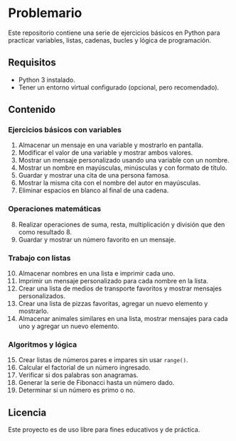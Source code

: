 # Problemario

Este repositorio contiene una serie de ejercicios básicos en Python para practicar variables, listas, cadenas, bucles y lógica de programación.

## Requisitos

- Python 3 instalado.
- Tener un entorno virtual configurado (opcional, pero recomendado).

## Contenido

### Ejercicios básicos con variables

1. Almacenar un mensaje en una variable y mostrarlo en pantalla.
2. Modificar el valor de una variable y mostrar ambos valores.
3. Mostrar un mensaje personalizado usando una variable con un nombre.
4. Mostrar un nombre en mayúsculas, minúsculas y con formato de título.
5. Guardar y mostrar una cita de una persona famosa.
6. Mostrar la misma cita con el nombre del autor en mayúsculas.
7. Eliminar espacios en blanco al final de una cadena.

### Operaciones matemáticas

8. Realizar operaciones de suma, resta, multiplicación y división que den como resultado 8.
9. Guardar y mostrar un número favorito en un mensaje.

### Trabajo con listas

10. Almacenar nombres en una lista e imprimir cada uno.
11. Imprimir un mensaje personalizado para cada nombre en la lista.
12. Crear una lista de medios de transporte favoritos y mostrar mensajes personalizados.
13. Crear una lista de pizzas favoritas, agregar un nuevo elemento y mostrarlo.
14. Almacenar animales similares en una lista, mostrar mensajes para cada uno y agregar un nuevo elemento.

### Algoritmos y lógica

15. Crear listas de números pares e impares sin usar `range()`.
16. Calcular el factorial de un número ingresado.
17. Verificar si dos palabras son anagramas.
18. Generar la serie de Fibonacci hasta un número dado.
19. Determinar si un número es primo o no.

## Licencia

Este proyecto es de uso libre para fines educativos y de práctica.
